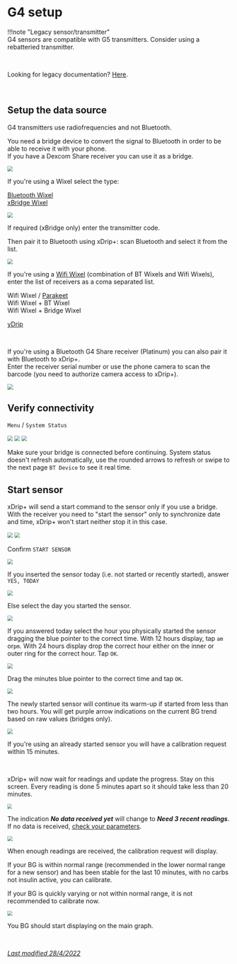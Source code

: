 # G4 setup

!!!note  "Legacy sensor/transmitter"  
    G4 sensors are compatible with G5 transmitters. Consider using a rebatteried transmitter.

</br>

Looking for legacy documentation? [Here](https://nightscout-user-guide.readthedocs.io/en/latest/docs/grundlagen/xdrip.html).

</br>

## Setup the data source

G4 transmitters use radiofrequencies and not Bluetooth.

You need a bridge device to convert the signal to Bluetooth in order to be able to receive it with your phone.  
If you have a Dexcom Share receiver you can use it as a bridge.

<img src="../images/Install43.png" style="zoom:75%;" />

If you're using a Wixel select the type:

[Bluetooth Wixel](https://github.com/StephenBlackWasAlreadyTaken/xDrip/wiki/xDrip-Wireless-Bridge)  
[xBridge Wixel](https://github.com/jstevensog/wixel-sdk/blob/master/apps/xBridge2/xBridge2.pdf)  

<img src="../images/Install44.png" style="zoom:75%;" />

If required (xBridge only) enter the transmitter code.

Then pair it to Bluetooth using xDrip+: scan Bluetooth and select it from the list.

<img src="../../images/M-BTscan.png" style="zoom:75%;" />

</br>

If you're using a [Wifi Wixel](https://github.com/jamorham/python-usb-wixel-xdrip) (combination of BT Wixels and Wifi Wixels), enter the list of receivers as a coma separated list.

Wifi Wixel / [Parakeet](https://jamorham.github.io/#xdrip-plus)  
Wifi Wixel + BT Wixel  
Wifi Wixel + Bridge Wixel  

[yDrip](https://github.com/Cagier/wixel-yDrip)  

</br>

If you're using a Bluetooth G4 Share receiver (Platinum) you can also pair it with Bluetooth to xDrip+.  
Enter the receiver serial number or use the phone camera to scan the barcode (you need to authorize camera access to xDrip+).

<img src="../images/M-BTscanG4R.png" style="zoom:80%;" />

<br>

## Verify connectivity

`Menu` / `System Status`

<img src="../../images/hamburger_menu.png" style="zoom:75%;" />

<img src="../../images/M-SS.png" style="zoom:75%;" />

<img src="../images/M-SS-G4.png" style="zoom:78%;" />

Make sure your bridge is connected before continuing. System status doesn't refresh automatically, use the rounded arrows to refresh or swipe to the next page `BT Device` to see it real time.

## Start sensor

xDrip+ will send a start command to the sensor only if you use a bridge. With the receiver you need to "start the sensor" only to synchronize date and time, xDrip+ won't start neither stop it in this case.

<img src="../../images/hamburger_menu.png" style="zoom:75%;" />

<img src="../images/M-StaS.png" style="zoom:75%;" />

Confirm `START SENSOR`

<img src="../images/M-StaSC.png" style="zoom:75%;" />

If you inserted the sensor today (i.e. not started or recently started), answer `YES, TODAY`

<img src="../images/M-StaSToday.png" style="zoom:75%;" />

Else select the day you started the sensor.

<img src="../images/M-StaSDate.png" style="zoom:75%;" />

If you answered today select the hour you physically started the sensor dragging the blue pointer to the correct time. With 12 hours display, tap `am` or`pm`. With 24 hours display drop the correct hour either on the inner or outer ring for the correct hour. Tap `OK`.

<img src="../images/M-StaSHour.png" style="zoom:75%;" />

Drag the minutes blue pointer to the correct time and tap `OK`.

<img src="../images/M-StaSMin.png" style="zoom:75%;" />

The newly started sensor will continue its warm-up if started from less than two hours. You will get purple arrow indications on the current BG trend based on raw values (bridges only).

<img src="../images/PurpleArrowG.png" style="zoom:75%;" />

If you're using an already started sensor you will have a calibration request within 15 minutes.

</br>

xDrip+ will now wait for readings and update the progress. Stay on this screen. Every reading is done 5 minutes apart so it should take less than 20 minutes.

<img src="../images/M-SS-InitialR.png" style="zoom:65%;" />

The indication ***No data received yet*** will change to ***Need 3 recent readings***. If no data is received, [check your parameters](../../install/libreBT/#bridge-settings).

<img src="../images/M-SS-InitialR2.png" style="zoom:72%;" />

When enough readings are received, the calibration request will display.

If your BG is within normal range (recommended in the lower normal range for a new sensor) and has been stable for the last 10 minutes, with no carbs not insulin active, you can calibrate.

If your BG is quickly varying or not within normal range, it is not recommended to calibrate now. 

<img src="../images/M-SS-Calibrate.png" style="zoom:70%;" />

You BG should start displaying on the main graph.

</br>

[*Last modified 28/4/2022*](https://github.com/NightscoutFoundation/xDrip/releases/tag/2022.03.27)
